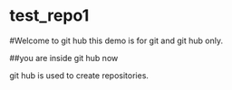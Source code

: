 # test_repo1

#Welcome to git hub
this demo is for git and git hub only.

##you are inside git hub now

git hub is used to create repositories.
